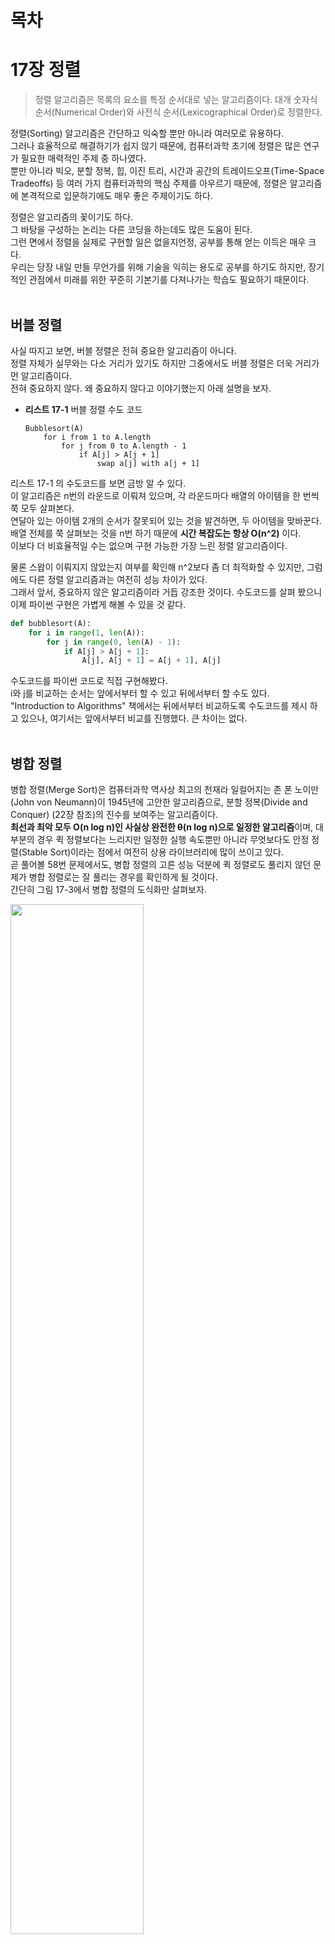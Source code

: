 # 목차

# 17장 정렬
> 정렬 알고리즘은 목록의 요소를 특정 순서대로 넣는 알고리즘이다. 대개 숫자식 순서(Numerical Order)와 사전식 순서(Lexicographical Order)로 정렬한다.

정렬(Sorting) 알고리즘은 간단하고 익숙할 뿐만 아니라 여러모로 유용하다.<br>
그러나 효율적으로 해결하기가 쉽지 않기 때문에, 컴퓨터과학 초기에 정렬은 많은 연구가 필요한 매력적인 주제 중 하나였다.<br>
뿐만 아니라 빅오, 분할 정복, 힙, 이진 트리, 시간과 공간의 트레이드오프(Time-Space Tradeoffs) 등 여러 가지 컴퓨터과학의 핵심 주제를 아우르기 때문에, 정렬은 알고리즘에 본격적으로 입문하기에도 매우 좋은 주제이기도 하다.

정렬은 알고리즘의 꽃이기도 하다.<br>
그 바탕을 구성하는 논리는 다른 코딩을 하는데도 많은 도움이 된다.<br>
그런 면에서 정렬을 실제로 구현할 일은 없을지언정, 공부를 통해 얻는 이득은 매우 크다. <br>
우리는 당장 내일 만들 무언가를 위해 기술을 익히는 용도로 공부를 하기도 하지만, 장기적인 관점에서 미래를 위한 꾸준히 기본기를 다져나가는 학습도 필요하기 때문이다.
<br><br>

## 버블 정렬
사실 따지고 보면, 버블 정렬은 전혀 중요한 알고리즘이 아니다.<br>
정렬 자체가 실무와는 다소 거리가 있기도 하지만 그중에서도 버블 정렬은 더욱 거리가 먼 알고리즘이다.<br>
전혀 중요하지 않다. 왜 중요하지 않다고 이야기했는지 아래 설명을 보자.

* **리스트 17-1** 버블 정렬 수도 코드<br>

  ```
  Bubblesort(A)
      for i from 1 to A.length
          for j from 0 to A.length - 1
              if A[j] > A[j + 1]
                  swap a[j] with a[j + 1]
  ```
리스트 17-1 의 수도코드를 보면 금방 알 수 있다.<br>
이 알고리즘은 n번의 라운드로 이뤄져 있으며, 각 라운드마다 배열의 아이템을 한 번씩 쭉 모두 살펴본다.<br>
연달아 있는 아이템 2개의 순서가 잘못되어 있는 것을 발견하면, 두 아이템을 맞바꾼다.<br>
배열 전체를 쭉 살펴보는 것을 n번 하기 때문에 **시간 복잡도는 항상 O(n^2)** 이다. <br>
이보다 더 비효율적일 수는 없으며 구현 가능한 가장 느린 정렬 알고리즘이다.

물론 스왑이 이뤄지지 않았는지 여부를 확인해 n^2보다 좀 더 최적화할 수 있지만, 그럼에도 다른 정렬 알고리즘과는 여전히 성능 차이가 있다.<br>
그래서 앞서, 중요하지 않은 알고리즘이라 거듭 강조한 것이다.
수도코드를 살펴 봤으니 이제 파이썬 구현은 가볍게 해볼 수 있을 것 같다.

```python
def bubblesort(A):
    for i in range(1, len(A)):
        for j in range(0, len(A) - 1):
            if A[j] > A[j + 1]:
                A[j], A[j + 1] = A[j + 1], A[j]
```
수도코드를 파이썬 코드로 직접 구현해봤다.<br>
i와 j를 비교하는 순서는 앞에서부터 할 수 있고 뒤에서부터 할 수도 있다.<br>
"Introduction to Algorithms" 책에서는 뒤에서부터 비교하도록 수도코드를 제시 하고 있으나, 여기서는 앞에서부터 비교를 진행했다. 큰 차이는 없다.
<br><br>

## 병합 정렬
병합 정렬(Merge Sort)은 컴퓨터과학 역사상 최고의 천재라 일컬어지는 존 폰 노이만(John von Neumann)이 1945년에 고안한 알고리즘으로, 분할 정복(Divide and Conquer) (22장 참조)의 진수를 보여주는 알고리즘이다.<br>
**최선과 최악 모두 O(n log n)인 사실상 완전한 θ(n log n)으로 일정한 알고리즘**이며, 대부분의 경우 퀵 정렬보다는 느리지만 일정한 실행 속도뿐만 아니라 무엇보다도 안정 정렬(Stable Sort)이라는 점에서 여전히 상용 라이브러리에 많이 쓰이고 있다.<br>
곧 풀어볼 58번 문제에서도, 병합 정렬의 고른 성능 덕분에 퀵 정렬로도 풀리지 않던 문제가 병합 정렬로는 잘 풀리는 경우를 확인하게 될 것이다.<br>
간단히 그림 17-3에서 병합 정렬의 도식화만 살펴보자.

<img src="https://user-images.githubusercontent.com/55045377/125877575-b4b00f9c-d7a8-4b8a-b9f6-533dded212a3.png" width=65% height=65%>

이 그림에서 우리는 분할 정복으로 일정하게 정렬이 이뤄지는 병합 정렬의 특징을 잘 파악할 수 있다.<br>
[38, 27, 43, 3, 9, 82, 10]인 입력값은 [38, 27, 43, 3]과 [9, 82, 10]으로 두 부분으로 분할, 다시 [38, 27], [43, 3], [9, 82 ], [10]으로 네 부분으로 분할 등의 방식으로 각각 더 이상 쪼갤 수 없을 때까지 계속해서 분할한 후, 분할이 끝나면 정렬하면서 정복해 나간다.<br>
분할 정복에 대해서는 22장에서 좀 더 자세히 살펴본다.

## 퀵 정렬
퀵 정렬(Quick Sort)은 영국의 컴퓨터과학자 토니 호어(Tony Hoare)가 1959년에 고안한 알고리즘으로, 피벗을 기준으로 좌우를 나누는 특징 때문에 파티션 교환 정렬(Partition-Exchange Sort)이라고도 불리운다. <br>
병합 정렬과 마찬가지로 분할 정복 알고리즘이며 여기에 피벗(Pivot)이라는 개념을 통해 피벗보다 작으면 왼쪽, 크면 오른쪽과 같은 방식으로 파티셔닝하면서 쪼개 나간다.<br>
여러 가지 변형과 개선 버전이 있는데 여기서는 N.로무토(Lomuto)가 구현한 파티션 계획(Partition Scheme)을 살펴본다.

로무토 파티션이란 항상 맨 오른쪽의 피벗을 택하는 단순한 방식으로, 토니 호어가 고안한 최초의 퀵 정렬 알고리즘보다도 훨씬 더 간결하고 이해하기 쉽기 때문에 퀵 정렬을 소개할 때는 항상 맨 처음에 언급되며, "Introduction to Algorithms"에서도 '퀵 정렬 맨 처음에 등장하는 가장 기본적인 방식이기도 하다.<br>
그렇다면 리스트 17-2의 수도코드를 기준으로 살펴보자.

* **리스트 17-2** 퀵 정렬 수도코드
  ```
  Quicksort(A, lo, hi)
      if lo < hi then
          pivot := partition(A, lo, hi)
          Quicksort(A, lo, pivot - 1)
          Quicksort(A, pivot + 1, hi)
  ```
이 수도코드는 퀵 정렬의 메인 함수에서부터 시작한다.<br>
파티션을 나누고 각각 재귀 호출하는 전형적인 분할 정복 구조를 띤다. <br>
이 수도코드를 실제 동작 가능한 파이썬 코드로 구현해보면 다음과 같다.
```python
def quicksort(A, lo, hi):
...
    if lo < hi:
        pivot = partition(lo, hi)
        quicksort(A, lo, pivot - 1)
        quicksort(A, pivot + 1, hi)
```
<br>

이제 리스트 17-3에서 파티션을 나누는 함수의 수도코드를 살펴보자.
* **리스트 17-3** 퀵 정렬 로무토 파티션 함수 수도코드

  ```
  partition(A, lo, hi)
      pivot := A[hi]
      i := lo
      for j := lo to hi do
          if A[j] < pivot then
              swap A[i] wlth A[j]
              i := i + 1
      swap A[i] with A[hi]
      return i
  ```
이 코드는 앞서 언급한 퀵 소트의 가장 간단한 분할 알고리즘인 로무토 파티션 수도코드로, 로무토 파티션은 맨 오른쪽을 피벗으로 정하는 가장 단순한 방식이다.<br>
이를 파이썬 코드로 구현하면 다음과 같다.<br>
수도코드와 기본적인 알고리즘은 동일하며, 변수명만 i, j에서 left, right로, 좀 더 직관적으로 살짝 수정해봤다.
```python
def partition(lo, hi):
    pivot = A[hi]
    left = lo
    for right in range(lo, hi):
        if A[right] < pivot:
            A[left], A[right] = A[right], A[left]
            left += 1
    A[left], A[hi] = A[hi], A[left]
    return left
```
여기서 피벗은 맨 오른쪽 값을 기준으로 하며, 이를 기준으로 2개의 포인터가 이동해서 오른쪽 포인터의 값이 피벗보다 작다면 서로 스왑하는 형태로 진행된다.<br>
이를 도식화해보면 다음 그림 17-4와 같다.

<img src="https://user-images.githubusercontent.com/55045377/126113632-8b83244b-d86f-44db-9363-cdacebd25265.png" width=50% height=50%>

이 그림에서 보듯이 오른쪽 right 포인터가 이동하면서 피벗의 값이 오른쪽 값보다 더 클 때, 왼쪽과 오른쪽의 스왑이 진행된다.<br>
스왑 이후에는 왼쪽 left 포인터가 함께 이동한다.<br>
여기서 피벗의 값은 4 이므로, 오른쪽 포인터가 끝에 도달하게 되면 4 미만인 값은 왼쪽으로, 4 이상인 값은 오른쪽에 위치하게 된다. <br>
그리고 왼쪽 포인터의 위치로 피벗 아이템이 이동한다.<br>
즉 그림 17-4에서 최종 결과인 8)을 보면, 4를 기준으로 작은 값은 왼쪽에, 큰 값은 오른쪽으로 분할되어 있고, 피벗이 그 중앙으로 이동하는 모습을 확인할 수 있다.<br>
이렇게 계속 분할하면서 정복을 진행하여 코드 기준으로 lo < hi를 만족하지 않을 때까지, 즉 서로 위치가 역전할 때까지 계속 재귀로 반복되면서 정렬이 완료된다.<br>
중첩 함수를 이용해 파이썬답게 구현해 좀 더 깔끔하게 정리한 전체 코드는 다음과 같다.
```python
def quicksort(A, lo, hi):
    def partition(lo, hi):
        pivot = A[hi]
        left = lo
        for right in range(lo, hi):
            if A[right] < pivot:
                A[left], A[right] = A[right], A[left]
                left += 1
        A[left], A[hi] = A[hi], A[left]
        return left
        
    if lo < hi:
        pivot = partition(lo, hi)
        quicksort(A, lo, pivot - 1)
        quicksort(A, pivot + 1, hi)
```
퀵 정렬은 그 이름처럼 매우 빠르며 굉장히 효율적인 알고리즘이다. 그러나 **최악의 경우에는 O(n^2)** 이 된다.<br>
만약 이미 정렬된 배열이 입력값으로 들어왔다고 가정해보자.<br>
이 경우 피벗은 계속 오른쪽에 위치하게 되므로 파티셔닝이 전혀 이뤄지지 않는다.<br>
이때 n번의 라운드에 걸쳐 결국 전체를 비교하기 때문에, 버블 정렬과 다를 바 없는 최악의 성능을 보이게 된다.<br>
항상 일정한 성능을 보이는 병합 정렬과 달리, 퀵 정렬은 이처럼 입력값에 따라 성능 편차가 심한 편이다.<br>
하지만 피벗을 선택하는 알고리즘을 개선해 퀵 정렬을 좀 더 최적화하는 등 이미 다양한 연구 결과가 많이 나와 있기도 하다.
<br><br>

### 퀵 정렬(quick sort) 알고리즘의 개념 요약
* **과정 설명**
  1. 리스트 안에 있는 한 요소를 선택한다. 이렇게 고른 원소를 피벗(pivot) 이라고 한다.
  2. 피벗을 기준으로 피벗보다 작은 요소들은 모두 피벗의 왼쪽으로 옮겨지고 피벗보다 큰 요소들은 모두 피벗의 오른쪽으로 옮겨진다. (피벗을 중심으로 왼쪽: 피벗보다 작은 요소들, 오른쪽: 피벗보다 큰 요소들)
  3. 피벗을 제외한 왼쪽 리스트와 오른쪽 리스트를 다시 정렬한다.
      * 분할된 부분 리스트에 대하여 순환 호출 을 이용하여 정렬을 반복한다.
      * 부분 리스트에서도 다시 피벗을 정하고 피벗을 기준으로 2개의 부분 리스트로 나누는 과정을 반복한다.
  4. 부분 리스트들이 더 이상 분할이 불가능할 때까지 반복한다.
      * 부분 리스트들이 더 이상 분할이 불가능할 때까지 반복한다.<br><br>
        <img src="https://user-images.githubusercontent.com/55045377/126121380-afed4e11-df2f-4612-bc5e-88d9c795057f.png" width=60% height=60%>
        
<br><br>

### 퀵 정렬(quick sort) 알고리즘의 예제
배열에 5, 3, 8, 4, 9, 1, 6, 2, 7이 저장되어 있다고 가정하고 자료를 오름차순으로 정렬해 보자.<br><br>

<img src="https://user-images.githubusercontent.com/55045377/126122115-5db293b7-a0a3-4dc5-a76d-0ccf25a9a0af.png" width=80% height=80%>

<br><br>

## 안정 정렬 vs 불안정 정렬
> 안정 정렬(Stable Sort) 알고리즘은 중복된 값을 입력 순서와 동일하게 정렬한다.

퀵 정렬의 또 다른 문제점은 안정 정렬이 아니라는 점이다.<br>
예를 들어 다음 그림 17-5와 같이, 지역별 발송 시각을 시간 순으로 정렬한 택배 발송 로그가 있다고 가정해보자.

**안정 정렬의 경우에는** 기존의 시간 순으로 정렬했던 순서는 지역명으로 재정렬하더라도 기존 순서가 그대로 유지된 상태에서 정렬이 이뤄진다. 그러나 **불안정 정렬의 경우에는** 시간 순으로 정렬한 값을 지역명으로 재정렬하면 기존의 정렬 순서는 무시된 채 모두 뒤죽박죽 뒤섞이고 만다.

<img src="https://user-images.githubusercontent.com/55045377/126247727-b2e97d71-fb63-45e8-ab85-81f37ad78375.png" width=80% height=80%>

이처럼 입력값이 유지되는 안정 정렬 알고리즘이 유지되지 않는 불안정 정렬 알고리즘보다 훨씬 더 유용하리라는 점은 쉽게 예상할 수 있을 것이다.

대표적으로 병합 정렬은 안정 정렬이며, 심지어 버블 정렬 또한 안정 정렬이다.<br>
반면 퀵 정렬은 불안정 정렬이다. 게다가 입력값에 따라 버블 정렬 만큼이나 느려질 수 있다.<br>
그야말로 최고의 알고리즘으로 칭송받던 퀵 정렬이 경우에 따라서는 최악의 알고리즘이 될 수도 있다.<br>
이처럼 고르지 않은 성능 탓에 실무에서는 병합 정렬이 여전히 활발히 쓰이고 있으며, 파이썬의 기본 정렬 알고리즘으로는 6장 156페이지에서 살펴본 것처럼 병합 정렬과 삽입 정렬을 휴리스틱하게 조합한 팀소트(Timsort)를 사용한다.
<br><br>

# 리트코드
## 문제 58 리스트 정렬
> 489p

* 연결 리스트를 O(n log n)에 정렬하라.
* 입력
  ```
  4->2->1->3
  ```
* 출력
  ```
  1->2->3->4
  ```
<br><br>

* **내가 짠 코드**<br>
  ```python
  
  ```
<br><br>

## 문제 58 리스트 정렬 풀이
### 풀이1. 병합 정렬
이 문제는 연결 리스트를 입력값으로 주기 때문에 직접 정렬을 구현해야 하는 좋은 문제지만, 시간 복잡도 O(n log n)으로 풀어야 하는 제약사항이 있다.<br>
당연히 버블 정렬 같은 알고리즘은 사용할 수 없으며 연결 리스트 입력에 대해서는 파이썬에서 정렬할 수 있는 별도의 함수를 제공하지 않기 때문에 직접 정렬 알고리즘을 구현해야 한다.

그렇다면 병합 정렬이나 퀵 정렬 정도를 생각할 수 있는데 연결 리스트는 특성상 피벗을 고정된 위치로 지정할 수밖에 없고 입력값에 따라 성능의 편차가 심하므로, 여기서는 우선 병합 정렬로 구현을 시도해보자. <br>
입력값에 따른 성능 편차는 이후 퀵 정렬 풀이에서 다시 자세하게 살펴볼 것이다.

입력값 -1->5->3->4->0 연결 리스트의 병합 정렬 과정을 도식화해보면 그림 17-6과 같다.

<img src="https://user-images.githubusercontent.com/55045377/126266980-c978cc30-47e4-4ca3-86de-9abda0cc7bb0.png" width=50% height=50%>

먼저 병합 정렬의 분할 정복(Divide and Conquer)을 위해서는 중앙을 분할(Divide)해야 한다.<br>
이 그림에서도 5를 기준으로 분할하는 과정이 잘 나타나 있다.<br>
그러나 연결 리스트는 전체 길이를 알 수 없기 때문에 여기서는 다음과 같이 런너(Runner) 기법을 활용해보자.

```python
half, slow, fast = None, head, head
while fast and fast.next:
    half, slow, fast = slow, slow.next, fast.next.next
half.next = None
```
half, slow, fast 3개 변수를 만들어 두고 slow는 한 칸씩, fast는 두 칸씩 앞으로 이동한다.<br>
**이렇게 하면 fast가 맨 끝에 도달했을 때 slow는 중앙에 도착해 있을 것이다.**<br>
half는 slow의 바로 이전 값으로 한다.<br>
그리고 마지막에는 half.next = None으로 half 위치를 기준으로 연결 리스트 관계를 끊어버린다. <br>
그림 17-6에서는 5가 half가 된다. 

이제 다음과 같이 분할해서 재귀 호출을 진행해보자.
```python
def sortList(self, head: ListNode) -> ListNode:
    ...
    l1 = self.sortList(head)
    l2 = self.sortList(slow)
```
head는 시작 노드이고, slow는 우리가 탐색을 통해 발견한 중앙 지점이다.<br>
그림 17-6에서는 3이 slow가 된다.<br>
이 값을 기준으로 계속 재귀 호출을 해나가면 결국 연결 리스트는 -1, 5, 3, 4, 0 단일 아이템으로 모두 쪼개진다.
```python
def sortList(self, head: ListNode) -> ListNode:
    ...
    return self.mergeTwoLists(l1, l2)
```
이처럼 마지막에는 최종적으로 쪼갰던 아이템을 다시 합쳐서 리턴한다. <br>
그냥 합치는 것이 아니라 다음처럼 크기 비교를 통해 정렬하면서 이어 붙인다.
```python
def mergeTwoLists(self, l1: ListNode, l2: ListNode) -> ListNode:
    if l1 and l2:
        if l1.va1 > l2.va1:
            l1, l2 = l2, l1
        l1.next = self.mergeTwoLists(l1.next, l2)
        
    return l1 or l2
```
mergeTwoLists() 메소드는 연결 리스트를 입력값으로 받아, 길이가 얼마가 되든 재귀 호출을 통해 l1의 포인터를 이동하면서 정렬해 리턴한다.<br>
여기서 return l1 or l2는 l1에 값이 있다면 항상 l1을 리턴하고, l1이 None인 경우 l2를 리턴한다.<br>
즉 l1이 우선이며, 다음과 같은 간단한 실험을 통해 확인할 수 있다.
```python
>>> 1 or None
1
>>> 1 or 2
1
>>> None or 2
2
```

이 부분은 앞서 8장 14번 '두 정렬 리스트 병합' 문제와 동일한 방식으로 풀이가 가능하다.<br>
그때는 다음과 같은 코드로 풀이했다.
```python
def mergeTwoLists(self, l1: ListNode, l2: ListNode) -> ListNode:
    if (not l1) or (l2 and l1.va1 > l2.va1):
        l1, l2 = l2, l1
    if l1:
        l1.next = se1f.mergeTwoLists(l1.next, l2)
    return l1
```
굳이 l1 or l2를 비교하지 않고 l1이 None이라면 미리 스왑해버리는 방식인데, 어떤 식으로 풀이하든 결과는 동일하다.<br>
둘 중 아무거나 마음에 드는 구현을 택하면 된다.

그렇다면 과연 이 함수가 잘 동작하는지, 최종적으로 비교가 진행될 -1->5와 0->3->4의 마지막 정렬 부분을 그림으로 나타내 자세히 살펴보자.

<img src="https://user-images.githubusercontent.com/55045377/126434287-0a59ee03-fef6-44bf-bd3e-f01ae1496fe6.png" width=50% height=50%>

코드에서 처음에는 l1에 -1, l2에는 0이 입력값으로 들어오고, l1의 next인 5는 0보다 크기 때문에 스왑한다.<br>
이후에는 스왑 없이 계속 next 순서로 3, 4로 연결된다.<br>
마지막에는 4의 next가 None이고, 이 경우 return l1 or l2 부분에서 l2 값이 리턴되며, 즉 5가 리턴된다.<br>
그림 17-7과 같은 순서로 진행이 되며, 재귀 호출된 부분들을 거슬러서 풀어보면 -1->0->3->4->5. <br>
최종 정렬이 잘 진행됐음을 확인할 수 있다.

이제 전체 코드는 다음과 같이 깔끔하게 정리할수 있다.
```python
# 두 정렬 리스트 병합
def mergeTwoLists(self, l1: ListNode, l2: ListNode) -> ListNode:
    if l1 and l2:
        if l1.va1 > l2.va1:
            l1, l2 = l2, l1
        l1.next = self.mergeTwoLists(l1.next, l2)
        
    return l1 or l2
    
def sortList(self, head: ListNode) -> ListNode:
    if not (head and head.next):
        return head
        
    # 런너 기법 활용
    half, slow, fast = None, head, head
    while fast and fast.next:
        half, slow, fast = slow, slow.next, fast.next.next
    half.next = None
    
    # 분할 재귀 호출
    l1 = self.sortList(head)
    l2 = self.sortList(slow)
    
    return self.mergeTwoLists(l1, l2)
```
이 풀이는 **320밀리초**가 걸려, 나쁘지 않은 실행 시간 속도를 보인다.
<br><br><br>

### 풀이2. 퀵 정렬
그렇다면 이 문제를 퀵 정렬로 풀 수 있을까? 그리고 더 빨리 풀 수 있을까? <br>
당연히 퀵 정렬로 풀 수는 있다. 그러나 이 문제를 로무토 파티션 등의 일반적인 퀵 정렬 알고리즘으로 구현하면, 타임아웃이 발생해 풀이가 불가능하다.<br>
퀵 정렬을 변형해 좀 더 최적화를 진행해야 풀이가 가능하다.<br>
하지만, 해당 풀이는 이 책의 범위를 벗어나므로 여기서는 설명하지 않는다.

직접 퀵 정렬을 그대로 구현해 테스트해본 결과, 파이썬에서는 타임아웃이 나며 풀이가 불가능했다.<br>
같은 알고리즘으로 자바와 C++는 풀이가 가능했으나, 병합 정렬보다 한참 더 오래 걸렸다. 겨우 풀이가 가능한 정도였다.<br>
문제가 발생하는 입력값은 다음과 같은 경우였다.
```
# 1,000개 입력값
[1,3,3,1,3,1,3,3,2,3,2,2,1,1,1,3,2,2,1,1,2,2,2,3,3,1,1,2,
1,2,1,3,3,2,2,1,3,1,3,1,3, ... ,3,1,2,2,2,1,3,3,3,2,3,1,
1,2,3,3,3,1,3,3,1,2,3,1,3,1,3,2,1,1,3,3,3,2,2,3,3]
```
이렇게 1, 2, 3, 단 3개의 아이템으로 구성된 1,000개 입력값으로 이뤄진 테스트 케이스가 있는데, 이 부분에서 파이썬의 퀵 정렬은 계속 타임아웃을 발생했다. <br>
퀵 정렬은 대표적인 불안정 정렬로, 같은 값이 반복될 경우에도 계속해서 스왑을 시도한다. <br>
연결 리스트는 특성상 피벗을 임의로 지정하기가 어렵기 때문에 여기서는 피벗을 항상 첫 번째 값으로 설정했는데,<br>
이 경우 이미 정렬된 리스트가 입력값으로 들어오게 되면 계속해서 불균형 리스트로 나뉘기 때문에 그림 17-8의 2)와 같은 최악의 결과를 보일 수 있다.

<img src="https://user-images.githubusercontent.com/55045377/126577494-e05370d1-707a-453d-a6cd-b212ed1444a5.png" width=70% height=70%>

이러한 문제는 이미 퀵 정렬을 소개할 때 충분히 언급한 바 있다.<br>
이처럼 퀵 정렬은 입력 값에 따라 성능의 편차가 크고 다루기가 까다롭기 때문에, 성능이 우수함에도 실무에서는 좀처럼 퀵 정렬을 사용하지 않는 이유이기도 하다.<br>
이 문제 또한 퀵 정렬로 풀이하기가 어렵다. 특히 동일한 방식으로 자바나 C++로 풀었을 때는 통과했지만, 파이썬은 계속해서 통과하지 못했다.<br>
리트코드를 비롯한 여타 코딩 테스트 플랫폼들의 타임아웃 설정의 조금 아쉬운 부분이기도 하다(동일 알고리즘으로 풀면 C++로는 풀이가 되는데, 파이썬에서는 타임이웃이 발생한다).

그렇다면 이 문제를 시간 내에 통과할 수 있는 또 다른 방법은 없을까?
<br><br><br>

### 풀이3. 내장 함수를 이용하는 실용적인 방법
사실 이 문제는 정렬 알고리즘을 직접 구현할 필요가 없다.<br>
요즘 대부분의 프로그래밍 언어들은 표준 라이브러리에서 이미 성능 좋은 정렬 알고리즘을 제공하고 있기 때문이다.<br>
앞서 봤듯이 파이썬에서도 .sort()와 sorted()를 통해 효율적인 정렬 알고리즘을 제공하고 있다. <br>
팀소트(Timsort)를 사용한다는 점 또한 이미 살펴본 바 있다.<br>
그렇다면 기본 라이브러리에서 제공하는 함수를 이용해 풀이를 진행할 수 있을까?<br>
만약 기본 라이브러리의 정렬 함수를 사용한다면 속도가 가장 빠를 것이다. C로 신중하게 구현한 팀소트를 사용하기 때문이다.<br>
실행 시간을 조금이라도 더 줄여야 하는 코딩 테스트에서는 가장 현명한 접근 방식이기도 하며, 실무에서도 당연히 이 같은 방식으로 풀이하는 편이 훨씬 더 실용적이다.

그렇다면 내장 함수를 이용하는 실용적인 풀이를 한번 진행해보자.<br>
먼저, 다음처럼 연결 리스트를 파이썬의 리스트로 만든다.
```python
lst: List = []
while p:
    lst.append(p.val)
    p = p.next
```

그다음, 파이썬의 내장 정렬 함수인 sort()를 다음과 같이 수행한다.
```python
lst.sort()
```

정렬한 리스트는 다음과 같이 다시 연결 리스트로 만든다.
```python
p = head
for i in range(len(lst)):
    p.val = lst[i]
    p = p.next
return head
```
여기서 p는 포인터다.<br>
연결 리스트를 순회하기 위한 포인터 변수를 p로 설정했고, 순회하며 값을 채워넣는 역할을 한다.<br>
그런 다음 루트 노드 head를 리턴한다.<br>
이제 전체 코드는 다음과 같다.
```python
def sortList(self, head: ListNode) -> ListNode:
    # 연결 리스트 -> 파이썬 리스트
    p = head
    lst: List = []
    while p:
        lst.append(p.val)
        p = p.next
        
    # 정렬
    lst.sort()
    
    # 파이썬 리스트 -> 연결 리스트
    p = head
    for i in range(len(lst)):
        p.val = lst[i]
        p = p.next
    return head
```
이 풀이는 **84밀리초**에 풀린다.<br>
무엇보다 단순하면서도, 직관적이고, 쉽다. <br>
놀라운 점은 연결 리스트를 리스트로 변경하는 과정이 추가됐음에도 이 방식이 가장 빠르다는 점이다.<br>
이처럼 실무에서나 코딩 테스트 시에 내장함수를 잘 활용하면 매우 효율적이기 때문에, 별도의 제약사항이 없다면 현명하게 활용할 필요가 있다.

<br><br><br>
























---
# 출처
* **퀵 정렬(quick sort) 알고리즘의 개념 요약**<br>
  https://gmlwjd9405.github.io/2018/05/10/algorithm-quick-sort.html
* **퀵 정렬(quick sort) 알고리즘의 예제**<br>
  https://gmlwjd9405.github.io/2018/05/10/algorithm-quick-sort.html
  
<br><br><br>
